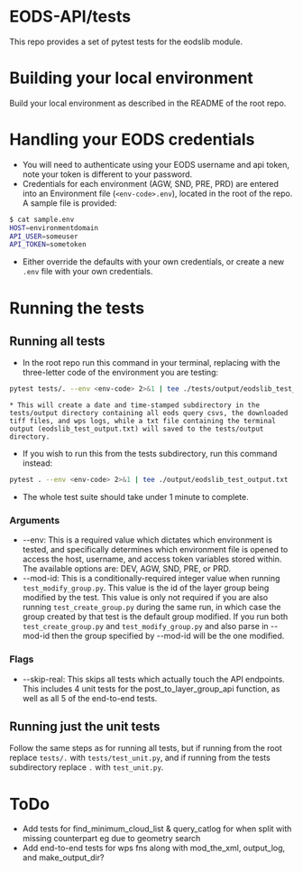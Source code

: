 # EODS-API/tests
This repo provides a set of pytest tests for the eodslib module.

# Building your local environment

Build your local environment as described in the README of the root repo.

# Handling your EODS credentials

* You will need to authenticate using your EODS username and api token, note your token is different to your password.
* Credentials for each environment (AGW, SND, PRE, PRD) are entered into an Environment file (`<env-code>.env`), located in the root of the repo. A sample file is provided:
```bash
$ cat sample.env
HOST=environmentdomain
API_USER=someuser
API_TOKEN=sometoken
```
* Either override the defaults with your own credentials, or create a new `.env` file with your own credentials.

# Running the tests

## Running all tests

* In the root repo run this command in your terminal, replacing <env-code> with the three-letter code of the environment you are testing:
```bash
pytest tests/. --env <env-code> 2>&1 | tee ./tests/output/eodslib_test_output.txt
```
    * This will create a date and time-stamped subdirectory in the tests/output directory containing all eods query csvs, the downloaded tiff files, and wps logs, while a txt file containing the terminal output (eodslib_test_output.txt) will saved to the tests/output directory.

* If you wish to run this from the tests subdirectory, run this command instead:
```bash
pytest . --env <env-code> 2>&1 | tee ./output/eodslib_test_output.txt
```

* The whole test suite should take under 1 minute to complete.

### Arguments
* --env: This is a required value which dictates which environment is tested, and specifically determines which environment file is opened to access the host, username, and access token variables stored within. The available options are: DEV, AGW, SND, PRE, or PRD.
* --mod-id: This is a conditionally-required integer value when running `test_modify_group.py`. This value is the id of the layer group being modified by the test. This value is only not required if you are also running `test_create_group.py` during the same run, in which case the group created by that test is the default group modified. If you run both `test_create_group.py` and `test_modify_group.py` and also parse in --mod-id then the group specified by --mod-id will be the one modified.

### Flags

* --skip-real: This skips all tests which actually touch the API endpoints. This includes 4 unit tests for the post_to_layer_group_api function, as well as all 5 of the end-to-end tests.

## Running just the unit tests

Follow the same steps as for running all tests, but if running from the root replace `tests/.` with  `tests/test_unit.py`, and if running from the tests subdirectory replace `.` with `test_unit.py`.

# ToDo

* Add tests for find_minimum_cloud_list & query_catlog for when split with missing counterpart eg due to geometry search
* Add end-to-end tests for wps fns along with mod_the_xml, output_log, and make_output_dir?
